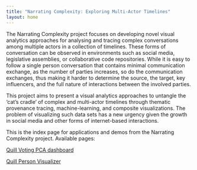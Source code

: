 ```yaml
---
title: "Narrating Complexity: Exploring Multi-Actor Timelines"
layout: home
---
```


The Narrating Complexity project focuses on developing novel visual analytics approaches for analysing and tracing complex conversations among multiple actors in a collection of timelines. These forms of conversation can be
observed in environments such as social media, legislative assemblies, or collaborative code repositories. While it is easy to follow a single person conversation that contains minimal communication exchange, as the number of parties increases, so do the communication exchanges, thus making it harder to determine the source, the target, key influencers, and the full nature of interactions between the involved parties. 

This project aims to present a visual analytics approaches to untangle the ‘cat’s cradle’ of complex and multi-actor timelines through thematic provenance tracing, machine-learning, and composite visualizations. The problem of visualizing such data sets has a new urgency given the growth in social media and other forms of internet-based interactions.

This is the index page for applications and demos from the Narrating Complexity project. Available pages:

[Quill Voting PCA dashboard](voting-pca/voting-pca)

[Quill Person Visualizer](person-visualize/person-visualize)